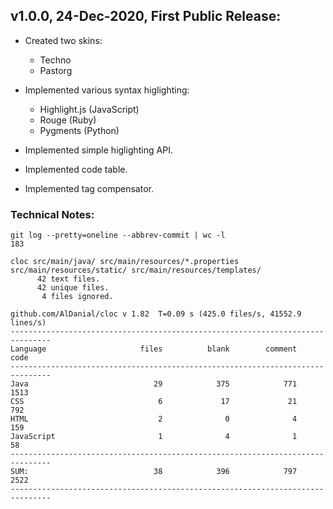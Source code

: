 ## v1.0.0, 24-Dec-2020, First Public Release:

- Created two skins:

    - Techno
    - Pastorg

- Implemented various syntax higlighting:

    - Highlight.js (JavaScript)
    - Rouge (Ruby)
    - Pygments (Python)

- Implemented simple higlighting API.

- Implemented code table.

- Implemented tag compensator.

### Technical Notes:

```
git log --pretty=oneline --abbrev-commit | wc -l
183

cloc src/main/java/ src/main/resources/*.properties src/main/resources/static/ src/main/resources/templates/
      42 text files.
      42 unique files.
       4 files ignored.

github.com/AlDanial/cloc v 1.82  T=0.09 s (425.0 files/s, 41552.9 lines/s)
-------------------------------------------------------------------------------
Language                     files          blank        comment           code
-------------------------------------------------------------------------------
Java                            29            375            771           1513
CSS                              6             17             21            792
HTML                             2              0              4            159
JavaScript                       1              4              1             58
-------------------------------------------------------------------------------
SUM:                            38            396            797           2522
-------------------------------------------------------------------------------
```
